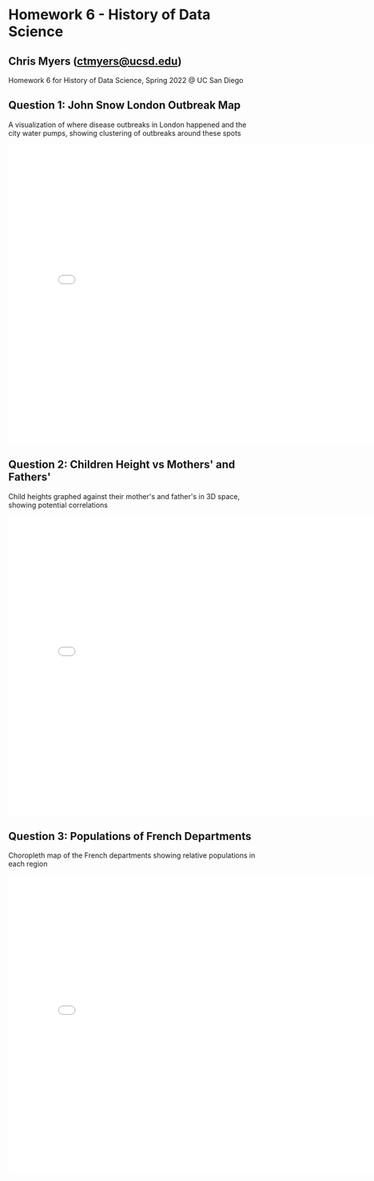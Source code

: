 # Homework 6 - History of Data Science

## Chris Myers (ctmyers@ucsd.edu)

Homework 6 for History of Data Science, Spring 2022 @ UC San Diego

## Question 1: John Snow London Outbreak Map

A visualization of where disease outbreaks in London happened and the city water pumps, showing clustering of outbreaks around these spots

<iframe src='../london-map.html' width=800 height=600 frameBorder=0></iframe>

## Question 2: Children Height vs Mothers' and Fathers'

Child heights graphed against their mother's and father's in 3D space, showing potential correlations

<iframe src='../plotly-fig.html' width=800 height=600 frameBorder=0></iframe>

## Question 3: Populations of French Departments

Choropleth map of the French departments showing relative populations in each region

<iframe src='../france-fig.html' width=800 height=600 frameBorder=0></iframe>